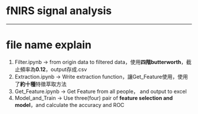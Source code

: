 # fNIRS signal analysis

------
# file name explain

1. Filter.ipynb  -> from origin data to filtered data，使用**四階butterworth**，截止頻率為**0.12**，output存成.csv
2. Extraction.ipynb -> Write extraction function，讓Get_Feature使用，使用了**約十種**特徵萃取方法
3. Get_Feature.ipynb -> Get Feature from all people， and output to excel
4. Model_and_Train -> Use three(four) pair of **feature selection and model**，and calculate the accuracy and ROC
